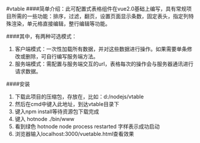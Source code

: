 #vtable
####简单介绍：此可配置式表格组件在vue2.0基础上编写，具有常规项目所需的一些功能：排序，过滤，翻页，设置页面显示条数，固定表头，指定列特殊渲染，单元格直接编辑，整行编辑等功能。

####其中，有两种可选模式：
1. 客户端模式：一次性加载所有数据，并对这些数据进行操作。如果需要单条修改或删除，可自行编写服务端方法。
2. 服务端模式：需配置与服务端交互的url，表格每次的操作会与服务器通讯进行请求数据。

####安装
1. 下载此项目的压缩包，存放在，比如：d:/nodejs/vtable
2. 然后在cmd中键入此地址，到达vtable目录下
3. 键入npm install等待资源包下载完成
4. 键入 hotnode ./bin/www 
5. 看到绿色 hotnode  node process restarted 字样表示成功启动
6. 浏览器输入localhost:3000/vuetable.html查看效果



